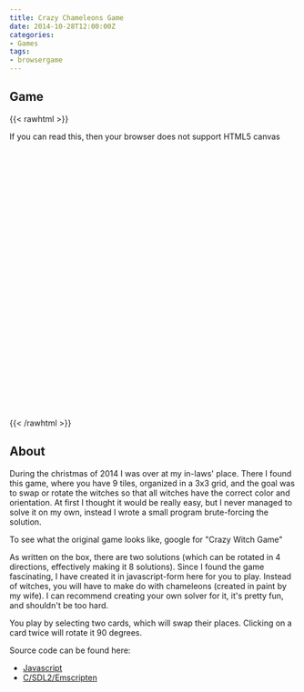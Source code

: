 ```yaml
---
title: Crazy Chameleons Game
date: 2014-10-28T12:00:00Z
categories:
- Games
tags:
- browsergame
---
```

## Game

{{< rawhtml >}}
<script type="text/javascript" src="/crazykamo.js/crazykamo.js"></script>
<canvas id="stdscr" width="200" height="200" tabindex="1" style="margin: auto; display: block">
  If you can read this, then your browser does not support HTML5 canvas
</canvas>
<script>
  document.getElementById("stdscr").onselectstart = function() { return false; }
  initMain("stdscr", "/crazykamo.js/kamo.png");
</script>
{{< /rawhtml >}}

## About

During the christmas of 2014 I was over at my in-laws' place. There I found this
game, where you have 9 tiles, organized in a 3x3 grid, and the goal was to
swap or rotate the witches so that all witches have the correct color and
orientation. At first I thought it would be really easy, but I never managed to
solve it on my own, instead I wrote a small program brute-forcing the solution.

To see what the original game looks like, google for "Crazy Witch Game"

As written on the box, there are two solutions (which can be rotated in 4
directions, effectively making it 8 solutions). Since I found the game
fascinating, I have created it in javascript-form here for you to play. Instead
of witches, you will have to make do with chameleons (created in paint by my wife).
I can recommend creating your own solver for it, it's pretty fun, and shouldn't
be too hard.

You play by selecting two cards, which will swap their places. Clicking on a
card twice will rotate it 90 degrees.

Source code can be found here:
* [Javascript](https://github.com/lollek/crazykamo.js)
* [C/SDL2/Emscripten](https://github.com/lollek/crazykamo-emscripten)

